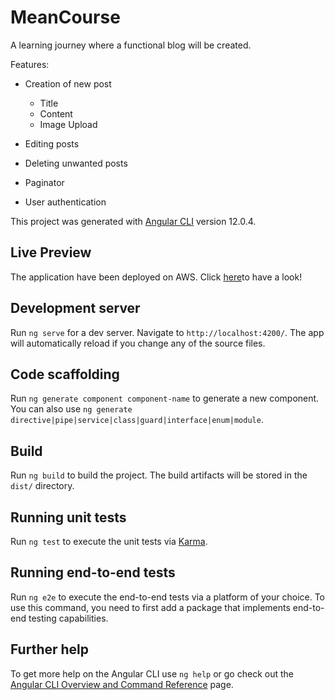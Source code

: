 # MeanCourse

A learning journey where a functional blog will be created.

Features:
- Creation of new post
  - Title
  - Content
  - Image Upload
  
- Editing posts
- Deleting unwanted posts
- Paginator
- User authentication

This project was generated with [Angular CLI](https://github.com/angular/angular-cli) version 12.0.4.

## Live Preview

The application have been deployed on AWS. Click [here](http://nodeangular-env.eba-r2jxwpmj.us-east-2.elasticbeanstalk.com)to have a look!

## Development server

Run `ng serve` for a dev server. Navigate to `http://localhost:4200/`. The app will automatically reload if you change any of the source files.

## Code scaffolding

Run `ng generate component component-name` to generate a new component. You can also use `ng generate directive|pipe|service|class|guard|interface|enum|module`.

## Build

Run `ng build` to build the project. The build artifacts will be stored in the `dist/` directory.

## Running unit tests

Run `ng test` to execute the unit tests via [Karma](https://karma-runner.github.io).

## Running end-to-end tests

Run `ng e2e` to execute the end-to-end tests via a platform of your choice. To use this command, you need to first add a package that implements end-to-end testing capabilities.

## Further help

To get more help on the Angular CLI use `ng help` or go check out the [Angular CLI Overview and Command Reference](https://angular.io/cli) page.
